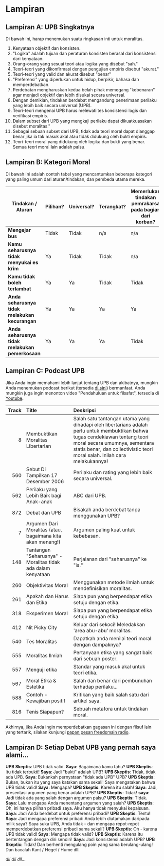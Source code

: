 # Lampiran

## Lampiran A: UPB Singkatnya

Di bawah ini, harap menemukan suatu ringkasan inti untuk moralitas.

1. Kenyataan objektif dan konsisten.
2. "Logika" adalah tujuan dan peraturan konsisten berasal dari konsistensi dari kenyataan.
3. Orang-orang yang sesuai teori atau logika yang disebut "sah."
4. Teori-teori yang dikonfirmasi dengan pengujian empiris disebut "akurat."
5. Teori-teori yang valid dan akurat disebut "benar"
6. "Preferensi" yang diperlukan untuk hidup, berpikir, bahasa dan memperdebatkan.
7. Perdebatan mengharuskan kedua belah pihak memegang "kebenaran" agar menjadi objektif dan lebih disukai secara universal.
8. Dengan demikian, tindakan berdebat mengandung penerimaan perilaku yang lebih baik secara universal (UPB).
9. Teori-teori mengenai UPB harus melewati tes konsistensi logis dan verifikasi empiris.
10. Dalam subset dari UPB yang mengkaji perilaku dapat dikuatkuasakan disebut moralitas."
11. Sebagai sebuah subset dari UPB, tidak ada teori moral dapat dianggap benar jika ia tak masuk akal atau tidak didukung oleh bukti empiris.
12. Teori-teori moral yang didukung oleh logika dan bukti yang benar. Semua teori moral lain adalah palsu.

## Lampiran B: Kategori Moral

Di bawah ini adalah contoh tabel yang mencantumkan beberapa kategori yang paling umum dari aturan/tindakan, dan pembeda utama mereka.

| Tindakan / Aturan                               | Pilihan? | Universal? | Terangkat? | Memerlukan tindakan pemrakarsa pada bagian dari korban? | Dapatkah pelanggar dihindari? | Kategori Moral           |
| ----------------------------------------------- | -------- | ---------- | ---------- | ------------------------------------------------------- | ----------------------------- | ------------------------ |
| **Mengejar bus**                                | Tidak    | Tidak      | n/a        | n/a                                                     | n/a                           | Netral                   |
| **Kamu seharusnya tidak menyukai es krim**      | Ya       | Tidak      | Tidak      | n/a                                                     | n/a                           | Netral (pilihan pribadi) |
| **Kamu tidak boleh terlambat**                  | Ya       | Ya         | Tidak      | Tidak                                                   | Ya                            | APA                      |
| **Anda seharusnya tidak melakukan kecurangan**  | Ya       | Ya         | Ya         | Ya                                                      | Ya                            | Baik                     |
| **Anda seharusnya tidak melakukan pemerkosaan** | Ya       | Ya         | Ya         | Tidak                                                   | Tidak                         | Baik                     |

## Lampiran C: Podcast UPB

Jika Anda ingin memahami lebih lanjut tentang UPB dan akibatnya, mungkin Anda menemukan podcast berikut (tersedia [di sini](www.freedomainradio.com)) bermanfaat. Anda mungkin juga ingin menonton video "Pendahuluan untuk filsafat", tersedia di [Youtube](www.youtube.com/freedomainradio).

| Track | Title                                                        | Deskripsi                                                                                                                                                                                                                                     |
| -----:|:------------------------------------------------------------ |:--------------------------------------------------------------------------------------------------------------------------------------------------------------------------------------------------------------------------------------------- |
|     8 | Membuktikan Moralitas Libertarian                            | Salah satu tantangan utama yang dihadapi oleh libertarians adalah perlu untuk membuktikan bahwa tugas cendekiawan tentang teori moral secara umumnya, sementara statis benar, dan collectivistic teori moral salah. Inilah cara melakukannya! |
|   560 | Sebut Di Tampilkan 17 Desember 2006                          | Perilaku dan rating yang lebih baik secara universal.                                                                                                                                                                                         |
|   562 | Perilaku yang Lebih Baik bagi Anak-anak                      | ABC dari UPB.                                                                                                                                                                                                                                 |
|   872 | Debat dan UPB                                                | Bisakah anda berdebat tanpa menggunakan UPB?                                                                                                                                                                                                  |
|     7 | Argumen Dari Moralitas (atau, bagaimana kita akan menang!)   | Argumen paling kuat untuk kebebasan.                                                                                                                                                                                                          |
|   148 | Tantangan "Seharusnya" - Moralitas tidak ada dalam kenyataan | Perjalanan dari "seharusnya" ke "is."                                                                                                                                                                                                         |
|   260 | Objektivitas Moral                                           | Menggunakan metode ilmiah untuk mendefinisikan moralitas.                                                                                                                                                                                     |
|   261 | Apakah dan Harus dan Etika                                   | Siapa pun yang berpendapat etika setuju dengan etika.                                                                                                                                                                                         |
|   318 | Eksperimen Moral                                             | Siapa pun yang berpendapat etika setuju dengan etika.                                                                                                                                                                                         |
|   412 | Nit Picky City                                               | Keluar dari sekoci! Meledakkan 'area abu-abu' moralitas.                                                                                                                                                                                      |
|   540 | Tes Moralitas                                                | Dapatkah anda menilai teori moral dengan dampaknya?                                                                                                                                                                                           |
|   555 | Moralitas Ilmiah                                             | Pertanyaan etika yang sangat baik dari sebuah poster.                                                                                                                                                                                         |
|   557 | Menguji etika                                                | Standar yang masuk akal untuk teori etika.                                                                                                                                                                                                    |
|   567 | Moral Etika & Estetika                                       | Salah dan benar dari pembunuhan terhadap perilaku...                                                                                                                                                                                          |
|   588 | Contoh - Kewajiban positif                                   | Kritikan yang baik salah satu dari artikel saya.                                                                                                                                                                                              |
|   816 | Tenis Siapapun?                                              | Sebuah metafora untuk tindakan moral.                                                                                                                                                                                                         |

Akhirnya, jika Anda ingin memperdebatkan gagasan ini dengan filsuf lain yang tertarik, silakan kunjungi [papan pesan freedomain radio](www.freedomainradio.com/board).

## Lampiran D: Setiap Debat UPB yang pernah saya alami...

**UPB Skeptis**: UPB tidak valid. **Saya**: Bagaimana kamu tahu? **UPB Skeptis**: Itu tidak terbukti! **Saya**: Jadi "bukti" adalah UPB? **UPB Skeptis**: Tidak, tidak ada UPB. **Saya**: Bukankah pernyataan "tidak ada UPB" UPB? **UPB Skeptis**: Bukan, bukan itu yang saya katakan sama sekali! Saya mengatakan bahwa UPB tidak valid! **Saya**: Mengapa? **UPB Skeptis**: Karena itu salah! **Saya**: Jadi, presentasi argumen yang benar adalah UPB? **UPB Skeptis**: Tidak! **saya**: Jadi tidak ada yang salah dengan argumen palsu? **UPB Skeptis**: Tidak. **Saya**: Lalu mengapa Anda menentang argumen yang salah? **UPB Skeptis**: Oh, ini hanya pilihan pribadi saya. Aku hanya tidak menyukai kepalsuan. **Saya**: Jadi Anda berdebat untuk preferensi pribadi? **UPB Skeptis**: Tentu! **Saya**: Jadi mengapa preferensi pribadi Anda lebih diutamakan daripada milik saya? Saya suka UPB, Anda tidak - dan mengapa repot-repot memperdebatkan preferensi pribadi sama sekali? **UPB Skeptis**: Oh - karena UPB tidak valid! **Saya**: Mengapa tidak valid? **UPB Skeptis**: Karena itu bertentangan dengan diri sendiri! **Saya**: Jadi konsistensi adalah UPB? **UPB Skeptic**: Tidak! Dan berhenti mengulang poin yang sama berulang-ulang! Dan bacalah Kant / Hegel / Hume dll.

*dll dll dll...*